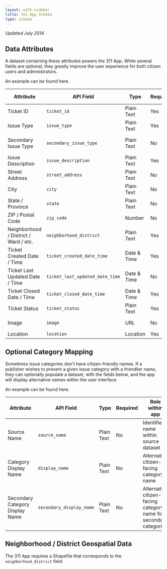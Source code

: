 ```yaml
---
layout: with-sidebar
title: 311 App Schema
type: schema
---
```


_Updated July 2014_

## Data Attributes

A dataset containing these attributes powers the 311 App.  While several fields are optional, they greatly improve the user experience for both citizen users and administrators.  

An example can be found here.  

| Attribute                             | API Field                       | Type        | Required | Role within app                     |
| ---                                   | ---                             | ---         | ---      | ---                                 |
| Ticket ID                             | `ticket_id`                     | Plain Text  | Yes      | Unique ID, search                   |
| Issue Type                            | `issue_type`                    | Plain Text  | Yes      | Categorization, filtering           |
| Secondary Issue Type                  | `secondary_issue_type`          | Plain Text  | No       | Secondary categorization, filtering |
| Issue Description                     | `issue_description`             | Plain Text  | Yes      | User-facing context                 |
| Street Address                        | `street_address`                | Plain Text  | No       | Search                              |
| City                                  | `city`                          | Plain Text  | No       | Search                              |
| State / Province                      | `state`                         | Plain Text  | No       | Search                              |
| ZIP / Postal Code                     | `zip_code`                      | Number      | No       | Search                              |
| Neighborhood / District / Ward / etc. | `neighborhood_district`         | Plain Text  | Yes      | Filtering, categorization           |
| Ticket Created Date / Time            | `ticket_created_date_time`      | Date & Time | Yes      | Filtering, charting                 |
| Ticket Last Updated Date / Time       | `ticket_last_updated_date_time` | Date & Time | No       | Filtering, charting                 |
| Ticket Closed Date / Time             | `ticket_closed_date_time`       | Date & Time | Yes      | Filtering, charting                 |
| Ticket Status                         | `ticket_status`                 | Plain Text  | Yes      | Filtering, charting                 |
| Image                                 | `image`                         | URL         | No       | User-facing context                 |
| Location                              | `location`                      | Location    | Yes      | Mapping                             |

## Optional Category Mapping

Sometimes issue categories don't have citizen-friendly names.  If a publisher wishes to present a given issue category with a friendlier name, they can optionally populate a dataset, with the fields below, and the app will display alternative names within the user interface.  

An example can be found here.  

| Attribute                       | API Field                | Type       | Required | Role within app                                                   |
| ---                             | ---                      | ---        | ---      | ---                                                               |
| Source Name                     | `source_name`            | Plain Text | No       | Identifies name within source dataset                             |
| Category Display Name           | `display_name`           | Plain Text | No       | Alternative citizen-facing category name                          |
| Secondary Category Display Name | `secondary_display_name` | Plain Text | No       | Alternative citizen-facing category name for secondary categories |

## Neighborhood / District Geospatial Data

The 311 App requires a Shapefile that corresponds to the `neighborhood_district` field.
